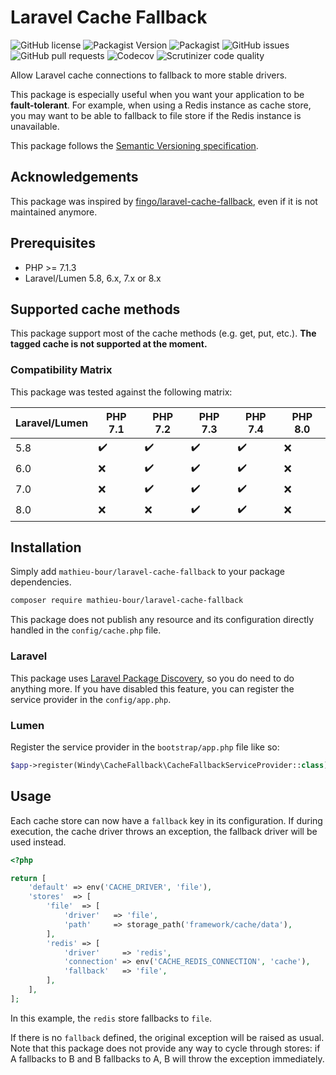 # Laravel Cache Fallback
![GitHub license](https://img.shields.io/github/license/mathieu-bour/laravel-cache-fallback?style=flat-square)
![Packagist Version](https://img.shields.io/packagist/v/mathieu-bour/laravel-cache-fallback?style=flat-square)
![Packagist](https://img.shields.io/packagist/dt/mathieu-bour/laravel-cache-fallback?style=flat-square)
![GitHub issues](https://img.shields.io/github/issues/mathieu-bour/laravel-cache-fallback?style=flat-square)
![GitHub pull requests](https://img.shields.io/github/issues-pr/mathieu-bour/laravel-cache-fallback?style=flat-square)
![Codecov](https://img.shields.io/codecov/c/gh/mathieu-bour/laravel-cache-fallback?style=flat-square)
![Scrutinizer code quality](https://img.shields.io/scrutinizer/quality/g/mathieu-bour/laravel-cache-fallback?style=flat-square)

Allow Laravel cache connections to fallback to more stable drivers.

This package is especially useful when you want your application to be **fault-tolerant**.
For example, when using a Redis instance as cache store, you may want to be able to fallback to file store if the Redis instance is unavailable.

This package follows the [Semantic Versioning specification](https://semver.org).

## Acknowledgements
This package was inspired by [fingo/laravel-cache-fallback](https://github.com/fingo/laravel-cache-fallback), even if it is not maintained anymore.

## Prerequisites
- PHP >= 7.1.3
- Laravel/Lumen 5.8, 6.x, 7.x or 8.x

## Supported cache methods
This package support most of the cache methods (e.g. get, put, etc.).
**The tagged cache is not supported at the moment.**

### Compatibility Matrix

This package was tested against the following matrix:

| Laravel/Lumen | PHP 7.1            | PHP 7.2            | PHP 7.3            | PHP 7.4            | PHP 8.0            |
|---------------|--------------------|--------------------|--------------------|--------------------|--------------------|
| 5.8           | :heavy_check_mark: | :heavy_check_mark: | :heavy_check_mark: | :heavy_check_mark: | :x:                |
| 6.0           | :x:                | :heavy_check_mark: | :heavy_check_mark: | :heavy_check_mark: | :x:                |
| 7.0           | :x:                | :heavy_check_mark: | :heavy_check_mark: | :heavy_check_mark: | :x:                |
| 8.0           | :x:                | :x:                | :heavy_check_mark: | :heavy_check_mark: | :x:                |


## Installation
Simply add `mathieu-bour/laravel-cache-fallback` to your package dependencies.

```bash
composer require mathieu-bour/laravel-cache-fallback
```

This package does not publish any resource and its configuration directly handled in the `config/cache.php` file.

### Laravel
This package uses [Laravel Package Discovery](https://laravel.com/docs/7.x/packages#package-discovery), so you do need to do anything more.
If you have disabled this feature, you can register the service provider in the `config/app.php`.

### Lumen
Register the service provider in the `bootstrap/app.php` file like so:

```php
$app->register(Windy\CacheFallback\CacheFallbackServiceProvider::class);
```

## Usage
Each cache store can now have a `fallback` key in its configuration.
If during execution, the cache driver throws an exception, the fallback driver will be used instead.

```php
<?php

return [
    'default' => env('CACHE_DRIVER', 'file'),
    'stores'  => [
        'file'  => [
            'driver'   => 'file',
            'path'     => storage_path('framework/cache/data'),
        ],
        'redis' => [
            'driver'     => 'redis',
            'connection' => env('CACHE_REDIS_CONNECTION', 'cache'),
            'fallback'   => 'file',
        ],
    ],
];
```

In this example, the `redis` store fallbacks to `file`.

If there is no `fallback` defined, the original exception will be raised as usual.
Note that this package does not provide any way to cycle through stores: if A fallbacks to B and B fallbacks to A, B will throw the exception immediately.
